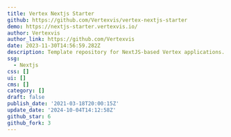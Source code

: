 ```yaml
---
title: Vertex Nextjs Starter
github: https://github.com/Vertexvis/vertex-nextjs-starter
demo: https://nextjs-starter.vertexvis.io/
author: Vertexvis
author_link: https://github.com/Vertexvis
date: 2023-11-30T14:56:59.282Z
description: Template repository for NextJS-based Vertex applications.
ssg:
  - Nextjs
css: []
ui: []
cms: []
category: []
draft: false
publish_date: '2021-03-18T20:00:15Z'
update_date: '2024-10-04T14:12:58Z'
github_star: 6
github_fork: 3
---
```

